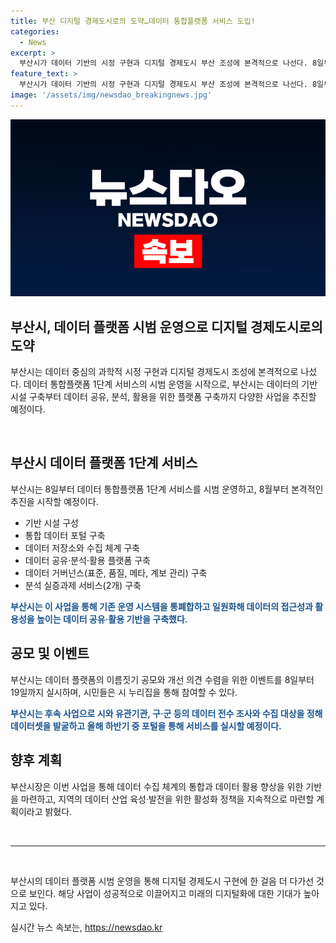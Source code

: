 ```yaml
---
title: 부산 디지털 경제도시로의 도약…데이터 통합플랫폼 서비스 도입!
categories:
  - News
excerpt: >
  부산시가 데이터 기반의 시정 구현과 디지털 경제도시 부산 조성에 본격적으로 나선다. 8일부터 데이터 통합플랫폼 1단계 서비스를 시범운영하고 8월부터 추진한다. 시는 데이터 공유·활용 기반을 구축하며, 데이터 거버넌스 구축과 분석 실증과제 서비스(2개) 등을 주요 내용으로 발표했다. 또한 8일부터 19일까지 플랫폼 이름짓기 공모와 개선 의견 수렴을 위한 이벤트를 실시하고, 후속 사업으로 데이터 전수 조사와 수집을 추진한다. 2025년 상반기 중 본격 서비스를 실시할 예정으로, 박형준 시장은 데이터 활용 향상을 위한 기반을 마련했다며 지역의 데이터 산업 육성을 위한 활성화 정책을 지속적으로 마련하겠다고 말했다. (단어수: 113)
feature_text: >
  부산시가 데이터 기반의 시정 구현과 디지털 경제도시 부산 조성에 본격적으로 나선다. 8일부터 데이터 통합플랫폼 1단계 서비스를 시범운영하고 8월부터 추진한다. 시는 데이터 공유·활용 기반을 구축하며, 데이터 거버넌스 구축과 분석 실증과제 서비스(2개) 등을 주요 내용으로 발표했다. 또한 8일부터 19일까지 플랫폼 이름짓기 공모와 개선 의견 수렴을 위한 이벤트를 실시하고, 후속 사업으로 데이터 전수 조사와 수집을 추진한다. 2025년 상반기 중 본격 서비스를 실시할 예정으로, 박형준 시장은 데이터 활용 향상을 위한 기반을 마련했다며 지역의 데이터 산업 육성을 위한 활성화 정책을 지속적으로 마련하겠다고 말했다. (단어수: 113)
image: '/assets/img/newsdao_breakingnews.jpg'
---
```


<p><img src="/assets/img/newsdao_breakingnews.jpg" alt="firstkoreanews 속보" /></p>

<h2 data-ke-size="size26">부산시, 데이터 플랫폼 시범 운영으로 디지털 경제도시로의 도약</h2>

<p>부산시는 데이터 중심의 과학적 시정 구현과 디지털 경제도시 조성에 본격적으로 나섰다. 데이터 통합플랫폼 1단계 서비스의 시범 운영을 시작으로, 부산시는 데이터의 기반 시설 구축부터 데이터 공유, 분석, 활용을 위한 플랫폼 구축까지 다양한 사업을 추진할 예정이다. </p>

<p data-ke-size="size16">&nbsp;</p>

<h2 data-ke-size="size24">부산시 데이터 플랫폼 1단계 서비스</h2>

<p data-ke-size="size16">부산시는 8일부터 데이터 통합플랫폼 1단계 서비스를 시범 운영하고, 8월부터 본격적인 추진을 시작할 예정이다.</p>

<ul>
 <li>기반 시설 구성</li>
 <li>통합 데이터 포털 구축</li>
 <li>데이터 저장소와 수집 체계 구축</li>
 <li>데이터 공유·분석·활용 플랫폼 구축</li>
 <li>데이터 거버넌스(표준, 품질, 메타, 계보 관리) 구축</li>
 <li>분석 실증과제 서비스(2개) 구축</li>
</ul>

<p data-ke-size="size16"><b><span style="color: #1a5490;">부산시는 이 사업을 통해 기존 운영 시스템을 통폐합하고 일원화해 데이터의 접근성과 활용성을 높이는 데이터 공유·활용 기반을 구축했다.</span></b></p>

<h2 data-ke-size="size24">공모 및 이벤트</h2>

<p data-ke-size="size16">부산시는 데이터 플랫폼의 이름짓기 공모와 개선 의견 수렴을 위한 이벤트를 8일부터 19일까지 실시하며, 시민들은 시 누리집을 통해 참여할 수 있다.</p>

<p data-ke-size="size16"><b><span style="color: #1a5490;">부산시는 후속 사업으로 시와 유관기관, 구·군 등의 데이터 전수 조사와 수집 대상을 정해 데이터셋을 발굴하고 올해 하반기 중 포털을 통해 서비스를 실시할 예정이다.</span></b></p>

<h2 data-ke-size="size24">향후 계획</h2>

<p data-ke-size="size16">부산시장은 이번 사업을 통해 데이터 수집 체계의 통합과 데이터 활용 향상을 위한 기반을 마련하고, 지역의 데이터 산업 육성·발전을 위한 활성화 정책을 지속적으로 마련할 계획이라고 밝혔다.</p>

<p data-ke-size="size16">&nbsp;</p>

<hr>

<p data-ke-size="size16">&nbsp;</p>

<p>부산시의 데이터 플랫폼 시범 운영을 통해 디지털 경제도시 구현에 한 걸음 더 다가선 것으로 보인다. 해당 사업이 성공적으로 이끌어지고 미래의 디지털화에 대한 기대가 높아지고 있다.</p>
실시간 뉴스 속보는, <a href="https://newsdao.kr" rel="dofollow">https://newsdao.kr</a>


